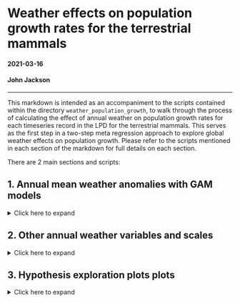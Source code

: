 # Weather effects on population growth rates for the terrestrial mammals

#### 2021-03-16
#### John Jackson

---

This markdown is intended as an accompaniment to the scripts contained within the directory `weather_population_growth`, to walk through the process of calculating the effect of annual weather on population growth rates for each timeseries record in the LPD for the terrestrial mammals. This serves as the first step in a two-step meta regression approach to explore global weather effects on population growth. Please refer to the scripts mentioned in each section of the markdown for full details on each section.

There are 2 main sections and scripts:

## 1. Annual mean weather anomalies with GAM models
<details>
  <summary>Click here to expand</summary>

### `GAMM_ARMA_populationgrowth_rates.R`

First, we will walk through the process for calculating weather effects using the mean annual weather anomaly for a 5km buffer radius around the study site to demonstrate the process before expanding this out to look across different radius sizes, for different weather variables, and using different methods (with different levels of naivity) for estimated. We do this using a GAM model for each record, which accounts for a low basis-dimension smoothing term for year, which has an explicit ARMA autoregressive error structure (AR 1) to account for temporal autocorrelation. 

We need to join the annual CHELSA anomaly data with our population growth data first:

```
##__________________________________________________________________________________________________
#### 1. Load data ####

# mammal data
load("../rawdata/mammal.RData")
glimpse(mammal)

# annual weather anomaly - focus on just the mean anomaly in this script at a 5km range
mam_chelsa_annual <- readRDS("data/mam_chelsa_annual.RDS") %>% 
  filter(scale == "scale_5km") %>% 
  dplyr::select(ID,year, weather_scale = scale, mean_temp_anomaly, mean_precip_anomaly)
glimpse(mam_chelsa_annual)

# Species names to merge
load("../rawdata/GBIF_species_names_mamUPDATE.RData", verbose = TRUE)

##__________________________________________________________________________________________________
#### 2. Joining data ####

# linking to weather data and species names 
mammal_weather <- mammal %>% 
  left_join(., y = mam_chelsa_annual, by = c("ID", "year")) %>% 
  left_join(., y = dplyr::select(lpd_gbif, Binomial, gbif_species = gbif.species.tree),
            by = "Binomial") %>% 
  mutate(year_s = as.numeric(scale(year)))
```

### Calculating weather effects on population growth rate

Now, we want to look at this hypothesis explictly using the timeseries data from each study, whilst accounting forany temporal trends in the data, and also temporal autocorrelation. We estimate weather effects on population growth rate for each record using generalised additive models (GAMs) from package `mgcv`. Here, the population growth rate $\lambda$ at time $t$ is given by

<img src="../plots/weather_pop_growth/model_equation.png" width="500" />

where $\beta^{0}$ is the intercept, $W$ gives the weather variable at time $t$ with weather coefficient $\omega$, and $f(y_t)$ is smoothing term for the year ($y$) at time $t$. The smoothing term was fit with a thin plate regression spline with a basis dimension of 5, and an explicit ARMA autoregressive correlation structure of order one specified in the `nlme` package. This smoothing term serves two purposes: first, it accounts for trends in abundance through time, and second it specifically incorporates temporal autocorrelation. Thus, these models estimate the effect of weather whilst accounting for abundance trends and temporal autocorrelation respectively. GAMs were also fit using restricted maximum likelihood (REML). In this script, the weather variable is the annual mean temperature and precipitation anomaly at a 5km buffer radius. We estimated the GAM models and extracted the beta coefficients as follows:

```
pgr_weather_gam <- mammal_weather %>% 
  group_by(ID_block) %>% 
  group_modify(~{
    
    # Temperature
    mod_temp = gamm(pop_growth_rate ~ s(year, bs = "tp", k = 5) + mean_temp_anomaly,
                    data = ., family = gaussian,
                    correlation = corARMA(form = ~ year, p = 1),
                    method = "REML")
    coef_tempmod = coef(mod_temp$gam)
    
    # Precipitation + dealing with NA values
    if(length(which(is.na(.$mean_precip_anomaly) == T)) == 0){
      mod_precip = gamm(pop_growth_rate ~ s(year, bs = "tp", k = 5) + mean_precip_anomaly,
                        data = ., family = gaussian,
                        correlation = corARMA(form = ~ year, p = 1),
                        method = "REML")
      coef_precipmod = coef(mod_precip$gam)}
    else{coef_precipmod = rep(NA,15)}     # Arbitrary long NA vector
    
    tibble(.[1,],
           coef_temp = unname(coef_tempmod[2]),
           coef_precip = unname(coef_precipmod[2]),
           n_obs = nrow(.))
  }) 
```

Now we have model coefficients for each of the 494 10> year records for the terrestrial mammals. We can now look at comparative patterns in these coefficients. First, the overall density distributions of the coefficients across the records. Here you can see ridge density plots for each of the coefficient, with coefficients between -1 and 1 shown here. **It is important to note that coefficients can be much larger, and this restriction is to better display the density distribution**.

<img src="../plots/weather_pop_growth/overall_coefficients_mnanom_5km_GAM.jpeg" width="700" />

We can see that there doesn't seem to be a consistent pattern of weather effects on population growth rates for either precipitation or temperature.  

</details>

## 2. Other annual weather variables and scales
<details>
  <summary>Click here to expand</summary>

### `annual_weather_variables.R`

Now we want to repeat the same linear modelling framework but expand to calculate coefficients for all of our annual weather variables and spatial scales. We begin in very much the same way, but don't exclude any of the spatial scales or weather variables.

```
##__________________________________________________________________________________________________
#### 1. Load data ####

# mammal data
load("../rawdata/mammal.RData")
glimpse(mammal)

# annual weather anomaly - focus on just the mean anomaly in this script at a 5km range
mam_chelsa_annual <- readRDS("data/mam_chelsa_annual.RDS") %>% 
  dplyr::select(-c(4:6))
glimpse(mam_chelsa_annual)

##__________________________________________________________________________________________________
#### 2. Joining data ####

mammal_weather <- mammal %>% 
  left_join(., y = mam_chelsa_annual, by = c("ID", "year"))

```

To estimate weather effects for each record, we iterate through weather variables and spatial scales for each, fit a linear model that also incorporates density dependence and trend effects (as above), and extract the weather effects. 

```
##__________________________________________________________________________________________________
#### 3. Linear models for each variable and scale for each record ####

# 3a. set up iteration data
# Ignoring number of odd days vars for now - they follow a zero inflated pattern
iter_dat <- expand_grid(ID_block = unique(mammal_weather$ID_block),
                               scale = unique(mammal_weather$scale),
                               weather_var = colnames(mammal_weather)[24:39])

# 3b. weather coefficients for each variable
pgr_weather_res <- bind_rows(lapply(X = 1:nrow(iter_dat), function(x){
  
  crow = iter_dat[x,]
  
  # current data
  cdat = mammal_weather %>% 
    filter(ID_block == crow$ID_block, scale == crow$scale) %>% 
    dplyr::select(ID_block, year, ln_abundance,
                  weather_val = crow$weather_var,
                  pop_growth_rate)
  
  # record info
  rec_info = mammal_weather %>% 
    filter(ID_block == crow$ID_block, scale == crow$scale) %>% 
    dplyr::select(2:17) %>% 
    slice(1)
  
  # model
  if(length(which(is.na(cdat$weather_val) == T)) > 0){modcoef = rep(NA,4)}
  else{mod_weather = lm(pop_growth_rate ~ weather_val + ln_abundance + year, data = cdat)
       modcoef = coefficients(mod_weather)}
  
  # returning data
  cat('\r',"Your Job is",round((x/nrow(iter_dat))*100, 0),"% Complete       ")
  return(tibble(crow, coef_weather = modcoef[2], 
                coef_abun = modcoef[3], coef_trend = modcoef[4],
                rec_info))
}))
  
# 3c. Adding in weather variable labels
pgr_weather_res <- pgr_weather_res %>% 
  mutate(weather_var_lab = stringr::str_to_sentence(gsub("_", " ", weather_var))) %>% 
  mutate(weather_var_lab = gsub("emp", "emperature", weather_var_lab),
         weather_var_lab = gsub("recip", "recipitation", weather_var_lab))
```

This gives us weather coefficients for each variable and scale of our 502 records. Assuming first that all spatial scales are ~identical in their effect size, here we plot the density of the weather coefficient for each of the weather variables. This shows that coefficients of weather effects are largely very small across records. However, there are some cases with large weather coefficients and some distributions that suggest there may be patterns.

<img src="../plots/weather_pop_growth/coef_weather_vars.jpeg" width="600" />

We can also have a look at how the weather coefficients we obtained are different based on the buffer radius or spatial scale that was chosen. Below we can see a pairs.panel plot that displays the correlations in all weather coefficients between the scales. You can see that they are virtually identical.

<img src="../plots/weather_pop_growth/scale_weather_coef.jpeg" width="600" />

Finally, we want to look at whether the abundance and trend coefficients calculated when each weather variable was in the model are consistent across the weather variables. Here we have a correlation matrix for the abundance (left) and trend (right) coefficients for all 16 weather variables. You can see that they are very highly correlated across weather variables.

<img src="../plots/weather_pop_growth/abundance_trend_cormat.jpeg" width="1000" />

</details>


## 3. Hypothesis exploration plots plots
<details>
  <summary>Click here to expand</summary>
  
With weather effect for each record, we can start to explore the hypotheses of the study by looking at these coefficients across different taxanomic groups, ecological biomes, latitudes, and with respect to life-history variables.

### Spatial variables

Here we look at the distribution of the weather coefficients with respect to the biome and the latitude, both of which are often important in macro-ecological patterns. We would predict that generally, as the climate is more stable in tropical regions, the magnitude population responses to weather at low latitudes and tropical biomes is lower, with more extreme population changes in regions where weather is more changeable. However, exactly because the climate is more stable, we may also expect the opposite.

<img src="../plots/weather_pop_growth/coef_biome_mnanom_5km.jpeg" width="700" />
<img src="../plots/weather_pop_growth/coef_lat_mnanom_5km.jpeg" width="700" />

It does certainly look like there are some biomes with more extreme population responses to the weather. Furthermore there seems to be  wider spread of population responses at the most extreme latitudes.

### Evolutionary history

We also could predict that different taxonomic groups, and shared evolutionary history may be responsible for an organisms response to the weather, due to shared adaptation to changes in the environment. Here you have the coefficients distributions for each order of mammals in the study.

<img src="../plots/weather_pop_growth/coef_order_mnanom_5km.jpeg" width="700" />

We can also look at how these weather coefficients are distributed around the phylogenetic tree for the mammals. Do we see covariance in population responses to weather between closely related species?

<img src="../plots/weather_pop_growth/mam_temp_tree.jpeg" width="800" />
<img src="../plots/weather_pop_growth/mam_precip_tree.jpeg" width="800" />

It seems in the case of temperature that there may be some cases where there is some covariance between the population responses of closes related taxa (particularly in the top left with the rodents). However, generally these patterns are hard to decipher.

### Life-history

We also may expect that demographic traits, and traits related to an organisms mode of life, their life-history, has a part to play in the response to changes in the weather. We can look at the temperature and precipitation coefficients with respect to our three key life-history variables maximum longevity, litter size and adult body mass.

<img src="../plots/weather_pop_growth/life_history_weathercoef.jpeg" width="800" />

Again it is hard to say anything clear from this, but there may be some patterns worth exploring.

These coefficients or effects sizes form the basis of our meta-regression approach across taxa, where we will explore these coefficient patterns in detail.

</details>
